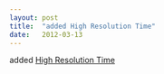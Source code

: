 ```yaml
---
layout: post
title:  "added High Resolution Time"
date:   2012-03-13
---
```


added [High Resolution Time](http://www.w3.org/TR/hr-time/)

